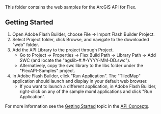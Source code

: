 This folder contains the web samples for the ArcGIS API for Flex.

## Getting Started

1. Open Adobe Flash Builder, choose File -> Import Flash Builder Project.
2. Select Project folder, click Browse, and navigate to the downloaded "web" folder.
3. Add the API Library to the project through Project.
    * Go to Project -> Properties -> Flex Build Path -> Library Path -> Add SWC (and locate the "agslib-#.#-YYYY-MM-DD.swc").
    * Alternatively, copy the swc library to the libs folder under the "FlexAPI-Samples" project.
4. In Adobe Flash Builder, click "Run Application".  The "TiledMap" application should launch and display in your default web browser.
    * If you want to launch a different application, in Adobe Flash Builder, right-click on any of the sample mxml applications and click "Run Application". 

For more information see the [Getting Started][1] topic in the [API Concepts][2].

[1]: http://resources.arcgis.com/en/help/flex-api/concepts/#/Getting_started/017p0000001q000000/
[2]: http://resources.arcgis.com/en/help/flex-api/concepts/index.html

